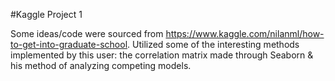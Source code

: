 #Kaggle Project 1

Some ideas/code were sourced from https://www.kaggle.com/nilanml/how-to-get-into-graduate-school. Utilized some of the interesting methods implemented by this user: the correlation matrix made through Seaborn & his method of analyzing competing models. 
